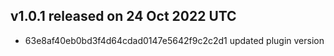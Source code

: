 ## v1.0.1 released on 24 Oct 2022 UTC
  * 63e8af40eb0bd3f4d64cdad0147e5642f9c2c2d1 updated plugin version
